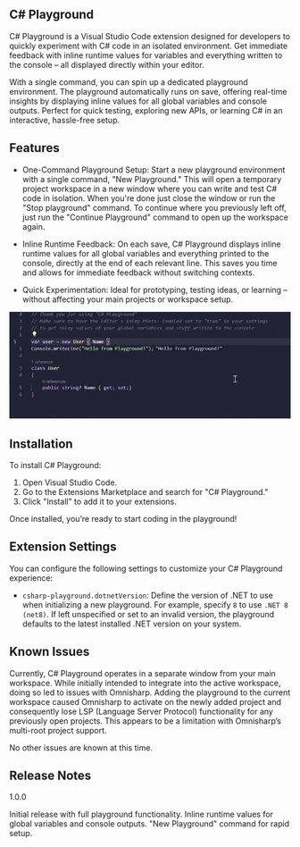 ## C# Playground

C# Playground is a Visual Studio Code extension designed for developers to quickly experiment with C# code in an isolated environment. Get immediate feedback with inline runtime values for variables and everything written to the console – all displayed directly within your editor.

With a single command, you can spin up a dedicated playground environment. The playground automatically runs on save, offering real-time insights by displaying inline values for all global variables and console outputs. Perfect for quick testing, exploring new APIs, or learning C# in an interactive, hassle-free setup.

## Features

- One-Command Playground Setup: Start a new playground environment with a single command, "New Playground." This will open a temporary project workspace in a new window where you can write and test C# code in isolation. When you're done just close the window or run the "Stop playground" command. To continue where you previously left off, just run the "Continue Playground" command to open up the workspace again.

- Inline Runtime Feedback: On each save, C# Playground displays inline runtime values for all global variables and everything printed to the console, directly at the end of each relevant line. This saves you time and allows for immediate feedback without switching contexts.

- Quick Experimentation: Ideal for prototyping, testing ideas, or learning – without affecting your main projects or workspace setup.

![](/images/playground.gif)

## Installation

To install C# Playground:

1. Open Visual Studio Code.
2. Go to the Extensions Marketplace and search for "C# Playground."
3. Click "Install" to add it to your extensions.

Once installed, you’re ready to start coding in the playground!

## Extension Settings

You can configure the following settings to customize your C# Playground experience:

* `csharp-playground.dotnetVersion`: Define the version of .NET to use when initializing a new playground. For example, specify `8` to use `.NET 8 (net8)`. If left unspecified or set to an invalid version, the playground defaults to the latest installed .NET version on your system.

## Known Issues

Currently, C# Playground operates in a separate window from your main workspace. While initially intended to integrate into the active workspace, doing so led to issues with Omnisharp. Adding the playground to the current workspace caused Omnisharp to activate on the newly added project and consequently lose LSP (Language Server Protocol) functionality for any previously open projects. This appears to be a limitation with Omnisharp’s multi-root project support.

No other issues are known at this time.

## Release Notes

1.0.0

Initial release with full playground functionality.
Inline runtime values for global variables and console outputs.
"New Playground" command for rapid setup.